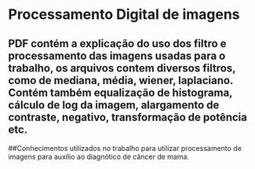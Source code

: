 # Processamento Digital de imagens

## PDF contém a explicação do uso dos filtro e processamento das imagens usadas para o trabalho, os arquivos contem diversos filtros, como de mediana, média, wiener, laplaciano. Contém também equalização de histograma, cálculo de log da imagem, alargamento de contraste, negativo, transformação de potência etc. 

##Conhecimentos utilizados no trabalho para utilizar processamento de imagens para auxílio ao diagnótico de câncer de mama. 
